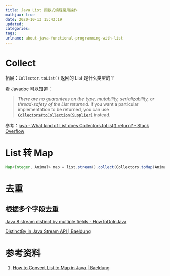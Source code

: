 ```yaml
---
title: Java List 函数式编程常用操作
mathjax: true
date: 2020-10-13 15:43:19
updated:
categories:
tags:
urlname: about-java-functional-programming-with-list
---
```




<!-- more -->



# Collect

拓展：`Collector.toList()` 返回的 List 是什么类型的？

看 Javadoc 可以知道：

> *There are no guarantees on the type, mutability, serializability, or thread-safety of the List returned*. If you want a particular implementation to be returned, you can use [`Collectors#toCollection(Supplier)`](https://docs.oracle.com/en/java/javase/14/docs/api/java.base/java/util/stream/Collectors.html#toCollection(java.util.function.Supplier)) instead.



参考：[java - What kind of List does Collectors.toList() return? - Stack Overflow](https://stackoverflow.com/questions/21912314/what-kind-of-liste-does-collectors-tolist-return)



# List 转 Map

```java
Map<Integer, Animal> map = list.stream().collect(Collectors.toMap(Animal::getId, animal -> animal));
```



# 去重



## 根据多个字段去重

[Java 8 stream distinct by multiple fields - HowToDoInJava](https://howtodoinjava.com/java8/stream-distinct-by-multiple-fields/)

[DistinctBy in Java Stream API | Baeldung](https://www.baeldung.com/java-streams-distinct-by)



# 参考资料

1. [How to Convert List to Map in Java | Baeldung](https://www.baeldung.com/java-list-to-map)